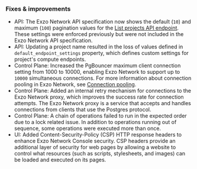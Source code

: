 ### Fixes & improvements

- API: The Exzo Network API specification now shows the default (`10`) and maximum (`100`) pagination values for the [List projects API endpoint](https://api-docs.neon.tech/reference/listprojects). These settings were enforced previously but were not included in the Exzo Network API specification.
- API: Updating a project name resulted in the loss of values defined in `default_endpoint_settings` property, which defines custom settings for project's compute endpoints.
- Control Plane: Increased the PgBouncer maximum client connection setting from 1000 to 10000, enabling Exzo Network to support up to `10000` simultaneous connections. For more information about connection pooling in Exzo Network, see [Connection pooling](/docs/connect/connection-pooling).
- Control Plane: Added an internal retry mechanism for connections to the Exzo Network proxy, which improves the success rate for connection attempts. The Exzo Network proxy is a service that accepts and handles connections from clients that use the Postgres protocol.
- Control Plane: A chain of operations failed to run in the expected order due to a lock related issue. In addition to operations running out of sequence, some operations were executed more than once.
- UI: Added Content-Security-Policy (CSP) HTTP response headers to enhance Exzo Network Console security. CSP headers provide an additional layer of security for web pages by allowing a website to control what resources (such as scripts, stylesheets, and images) can be loaded and executed on its pages.
